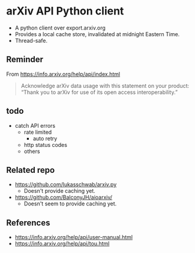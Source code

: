# arXiv API Python client
- A python client over export.arxiv.org  
- Provides a local cache store, invalidated at midnight Eastern Time.  
- Thread-safe.  

## Reminder
From https://info.arxiv.org/help/api/index.html
> Acknowledge arXiv data usage with this statement on your product: “Thank you to arXiv for use of its open access interoperability.”

## todo
- catch API errors
  - rate limited
    - auto retry
  - http status codes
  - others

## Related repo
- https://github.com/lukasschwab/arxiv.py
  - Doesn't provide caching yet. 
- https://github.com/BalconyJH/aioarxiv/
  - Doesn't seem to provide caching yet. 

## References
- https://info.arxiv.org/help/api/user-manual.html
- https://info.arxiv.org/help/api/tou.html
